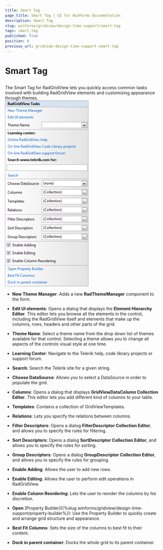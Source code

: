 ```yaml
---
title: Smart Tag
page_title: Smart Tag | UI for WinForms Documentation
description: Smart Tag
slug: winforms/gridview/design-time-support/smart-tag
tags: smart,tag
published: True
position: 0
previous_url: gridview-design-time-support-smart-tag
---
```


# Smart Tag



## 

The Smart Tag for RadGridView lets you quickly access common tasks involved with building RadGridView elements and customizing appearance through themes.<br>![gridview-design-time-support-smart-tag 001](images/gridview-design-time-support-smart-tag001.png)

* __New Theme Manager__: Adds a new __RadThemeManager__ component to the form.

* __Edit UI elements__: Opens a dialog that displays the __Element Hierarchy Editor__. This editor lets you browse all the elements in the control, including the RadGridView itself and elements that make up the columns, rows, headers and other parts of the grid. 

* __Theme Name__: Select a theme name from the drop down list of themes available for that control. Selecting a theme allows you to change all aspects of the controls visual style at one time. 

* __Learning Center__: Navigate to the Telerik help, code library projects or support forum.

* __Search__: Search the Telerik site for a given string. 

* __Choose DataSource__: Allows you to select a DataSource in order to populate the grid.

* __Columns__: Opens a dialog that displays __GridViewDataColumn Collection Editor__. This editor lets you add different kind of columns to your table.

* __Templates__: Contains a collection of GridViewTemplates.

* __Relations__: Lets you specify the relations between columns. 

* __Filter Descriptors__: Opens a dialog __FilterDescriptor Collection Editor__, and allows you to specify the rules for filtering.

* __Sort Descriptors__: Opens a dialog __SortDescriptor Collection Editor__, and allows you to specify the rules for sorting.

* __Group Descriptors__: Opens a dialog __GroupDescriptor Collection Editor__, and allows you to specify the rules for grouping.

* __Enable Adding__: Allows the user to add new rows.

* __Enable Editing__: Allows the user to perform edit operations in RadGridView.

* __Enable Column Reordering__: Lets the user to reorder the columns by his discretion.

* __Open__ [Property Builder]({%slug winforms/gridview/design-time-support/property-builder%}): Use the Property Builder to quickly create and arrange grid structure and appearance.

* __Best Fit Columns__: Sets the size of the columns to best fit to their content.

* __Dock in parent container__: Docks the whole grid to its parent container.

